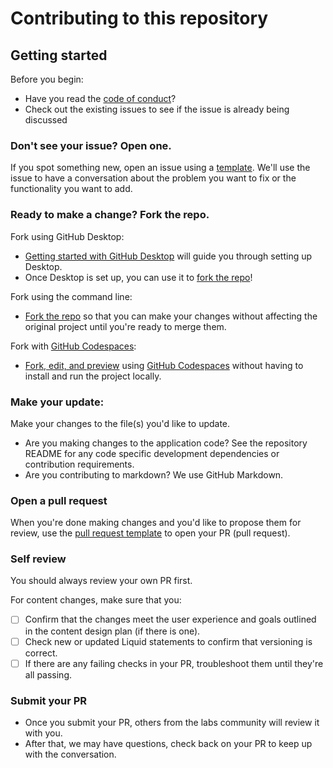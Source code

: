 # Contributing to this repository <!-- omit in toc -->

## Getting started <!-- omit in toc -->

Before you begin:
- Have you read the [code of conduct](CODE_OF_CONDUCT.md)?
- Check out the existing issues to see if the issue is already being discussed

### Don't see your issue? Open one.

If you spot something new, open an issue using a [template](https://github.com/github/docs/issues/new/choose). We'll use the issue to have a conversation about the problem you want to fix or the functionality you want to add.

### Ready to make a change? Fork the repo.

Fork using GitHub Desktop:

- [Getting started with GitHub Desktop](https://docs.github.com/en/desktop/installing-and-configuring-github-desktop/getting-started-with-github-desktop) will guide you through setting up Desktop.
- Once Desktop is set up, you can use it to [fork the repo](https://docs.github.com/en/desktop/contributing-and-collaborating-using-github-desktop/cloning-and-forking-repositories-from-github-desktop)!

Fork using the command line:

- [Fork the repo](https://docs.github.com/en/github/getting-started-with-github/fork-a-repo#fork-an-example-repository) so that you can make your changes without affecting the original project until you're ready to merge them.

Fork with [GitHub Codespaces](https://github.com/features/codespaces):

- [Fork, edit, and preview](https://docs.github.com/en/free-pro-team@latest/github/developing-online-with-codespaces/creating-a-codespace) using [GitHub Codespaces](https://github.com/features/codespaces) without having to install and run the project locally.

### Make your update:
Make your changes to the file(s) you'd like to update.  
  - Are you making changes to the application code? See the repository README for any code specific development dependencies or contribution requirements.  
  - Are you contributing to markdown? We use GitHub Markdown.

### Open a pull request
When you're done making changes and you'd like to propose them for review, use the [pull request template](#pull-request-template) to open your PR (pull request).

### Self review
You should always review your own PR first.

For content changes, make sure that you:
- [ ] Confirm that the changes meet the user experience and goals outlined in the content design plan (if there is one).
- [ ] Check new or updated Liquid statements to confirm that versioning is correct.
- [ ] If there are any failing checks in your PR, troubleshoot them until they're all passing.

### Submit your PR
- Once you submit your PR, others from the labs community will review it with you.
- After that, we may have questions, check back on your PR to keep up with the conversation.
